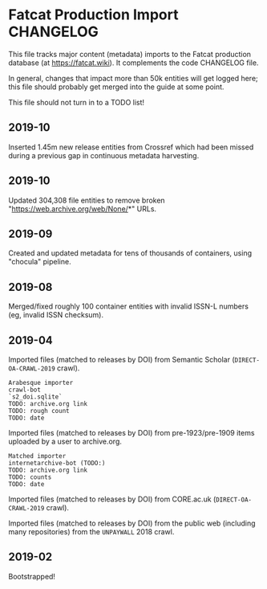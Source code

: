 
# Fatcat Production Import CHANGELOG

This file tracks major content (metadata) imports to the Fatcat production
database (at https://fatcat.wiki). It complements the code CHANGELOG file.

In general, changes that impact more than 50k entities will get logged here;
this file should probably get merged into the guide at some point.

This file should not turn in to a TODO list!

## 2019-10

Inserted 1.45m new release entities from Crossref which had been missed during
a previous gap in continuous metadata harvesting.

## 2019-10

Updated 304,308 file entities to remove broken
"https://web.archive.org/web/None/*" URLs.

## 2019-09

Created and updated metadata for tens of thousands of containers, using
"chocula" pipeline.

## 2019-08

Merged/fixed roughly 100 container entities with invalid ISSN-L numbers (eg,
invalid ISSN checksum).

## 2019-04

Imported files (matched to releases by DOI) from Semantic Scholar
(`DIRECT-OA-CRAWL-2019` crawl).

    Arabesque importer
    crawl-bot
    `s2_doi.sqlite`
    TODO: archive.org link
    TODO: rough count
    TODO: date

Imported files (matched to releases by DOI) from pre-1923/pre-1909 items uploaded
by a user to archive.org.

    Matched importer
    internetarchive-bot (TODO:)
    TODO: archive.org link
    TODO: counts
    TODO: date

Imported files (matched to releases by DOI) from CORE.ac.uk
(`DIRECT-OA-CRAWL-2019` crawl).

Imported files (matched to releases by DOI) from the public web (including many
repositories) from the `UNPAYWALL` 2018 crawl.

## 2019-02

Bootstrapped!
